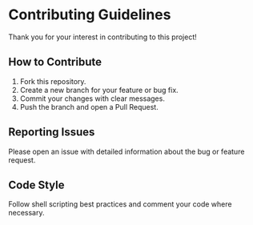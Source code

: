 # Contributing Guidelines

Thank you for your interest in contributing to this project!

## How to Contribute
1. Fork this repository.
2. Create a new branch for your feature or bug fix.
3. Commit your changes with clear messages.
4. Push the branch and open a Pull Request.

## Reporting Issues
Please open an issue with detailed information about the bug or feature request.

## Code Style
Follow shell scripting best practices and comment your code where necessary.
